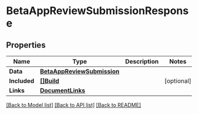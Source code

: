 # BetaAppReviewSubmissionResponse

## Properties

Name | Type | Description | Notes
------------ | ------------- | ------------- | -------------
**Data** | [**BetaAppReviewSubmission**](BetaAppReviewSubmission.md) |  | 
**Included** | [**[]Build**](Build.md) |  | [optional] 
**Links** | [**DocumentLinks**](DocumentLinks.md) |  | 

[[Back to Model list]](../README.md#documentation-for-models) [[Back to API list]](../README.md#documentation-for-api-endpoints) [[Back to README]](../README.md)


